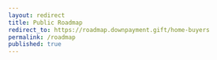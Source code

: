 ```yaml
---
layout: redirect
title: Public Roadmap
redirect_to: https://roadmap.downpayment.gift/home-buyers
permalink: /roadmap
published: true
---
```


